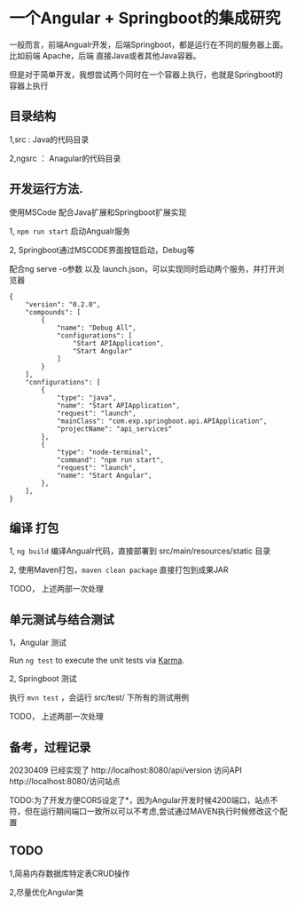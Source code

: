 # 一个Angular + Springboot的集成研究

一般而言，前端Angualr开发，后端Springboot，都是运行在不同的服务器上面。比如前端 Apache，后端 直接Java或者其他Java容器。

但是对于简单开发，我想尝试两个同时在一个容器上执行，也就是Springboot的容器上执行

## 目录结构

1,src : Java的代码目录

2,ngsrc ： Anagular的代码目录

## 开发运行方法.

使用MSCode 配合Java扩展和Springboot扩展实现

1, `npm run start` 启动Angualr服务

2, Springboot通过MSCODE界面按钮启动，Debug等

配合ng serve -o参数 以及 launch.json，可以实现同时启动两个服务，并打开浏览器

    {
        "version": "0.2.0",
        "compounds": [
            {
                "name": "Debug All",
                "configurations": [
                    "Start APIApplication",
                    "Start Angular"
                ]
            }
        ],
        "configurations": [
            {
                "type": "java",
                "name": "Start APIApplication",
                "request": "launch",
                "mainClass": "com.exp.springboot.api.APIApplication",
                "projectName": "api_services"
            },
            {
                "type": "node-terminal",
                "command": "npm run start",
                "request": "launch",
                "name": "Start Angular",
            },
        ],
    }

## 编译 打包

1, `ng build` 编译Angualr代码，直接部署到 src/main/resources/static 目录

2, 使用Maven打包，`maven clean package` 直接打包到成果JAR

TODO， 上述两部一次处理

## 单元测试与结合测试
1，Angular 测试

Run `ng test` to execute the unit tests via [Karma](https://karma-runner.github.io).

2, Springboot 测试

执行 `mvn test` ，会运行 src/test/ 下所有的测试用例

TODO， 上述两部一次处理

## 备考，过程记录
20230409    已经实现了 http://localhost:8080/api/version 访问API http://localhost:8080/访问站点

TODO:为了开发方便CORS设定了*，因为Angular开发时候4200端口，站点不符，但在运行期间端口一致所以可以不考虑,尝试通过MAVEN执行时候修改这个配置

## TODO

1,简易内存数据库特定表CRUD操作

2,尽量优化Angular类
